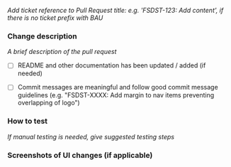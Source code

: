 _Add ticket reference to Pull Request title: e.g. 'FSDST-123: Add content', if there is no ticket prefix with BAU_


### Change description
_A brief description of the pull request_

- [ ] README and other documentation has been updated / added (if needed)
- [ ] Commit messages are meaningful and follow good commit message guidelines (e.g. "FSDST-XXXX: Add margin to nav items preventing overlapping of logo")


### How to test
_If manual testing is needed, give suggested testing steps_


### Screenshots of UI changes (if applicable)
